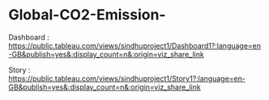 # Global-CO2-Emission-

Dashboard : https://public.tableau.com/views/sindhuproject1/Dashboard1?:language=en-GB&publish=yes&:display_count=n&:origin=viz_share_link

Story : https://public.tableau.com/views/sindhuproject1/Story1?:language=en-GB&publish=yes&:display_count=n&:origin=viz_share_link
